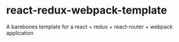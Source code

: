 # react-redux-webpack-template
A barebones template for a react + redux + react-router + webpack application
